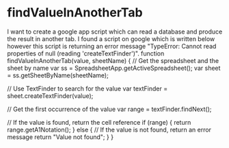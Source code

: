 # findValueInAnotherTab
I want to create a google app script which can read a database and produce the result in another tab. I found a script on google which is written below however this script is returning an error message "TypeError: Cannot read properties of null (reading 'createTextFinder')". 
function findValueInAnotherTab(value, sheetName) {
// Get the spreadsheet and the sheet by name
var ss = SpreadsheetApp.getActiveSpreadsheet();
var sheet = ss.getSheetByName(sheetName);

// Use TextFinder to search for the value
var textFinder = sheet.createTextFinder(value);

// Get the first occurrence of the value
var range = textFinder.findNext();

// If the value is found, return the cell reference
if (range) {
return range.getA1Notation();
} else {
// If the value is not found, return an error message
return "Value not found";
}
}
